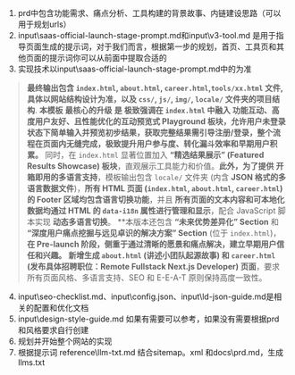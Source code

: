 1. prd中包含功能需求、痛点分析、工具构建的背景故事、内链建设思路（可以用于规划urls）
2. input\saas-official-launch-stage-prompt.md和input\v3-tool.md 是用于指导页面生成的提示词，对于我们而言，根据第一步的规划，首页、工具页和其他页面的提示词你可以从前面中提取合适的
3. 实现技术以input\saas-official-launch-stage-prompt.md中的为准
>**最终输出包含 `index.html`, `about.html`, `career.html`,`tools/xx.html` 文件,具体以网站结构设计为准，以及 `css/`, `js/`, `img/`, `locale/` 文件夹的项目结构**. **本模板** **最核心的升级** **是** **极致强调在 `index.html` 中融入 **功能互动、高度用户友好、且性能优化的互动预览式 Playground 板块**，允许用户未登录状态下简单输入并预览初步结果，获取完整结果需引导注册/登录，整个流程在页面内无缝完成，极致提升用户参与度、转化漏斗效率和早期用户积累。** 同时，在 `index.html` 显著位置加入 **“精选结果展示” (Featured Results Showcase) 板块**，直观展示工具能力和价值。**此外，为了提供** **开箱即用的多语言支持**，模板输出包含 `locale/` 文件夹 (内含 **JSON 格式的多语言数据文件**)，**所有 HTML 页面 (`index.html`, `about.html`, `career.html`) 的 Footer 区域均包含语言切换功能**，并且 **所有页面的文本内容和可本地化数据均通过 HTML 的 `data-i18n` 属性进行管理和显示**，配合 JavaScript 脚本实现 **动态多语言切换**。 **本版本还包含 **“未来优势差异化” Section** 和 **“深度用户痛点挖掘与远见卓识的解决方案” Section** (位于 `index.html`)，**在 Pre-launch 阶段，侧重于通过清晰的愿景和痛点解决，建立早期用户信任和兴趣。** **新增生成 `about.html` (讲述小团队起源故事) 和 `career.html` (发布具体招聘职位：Remote Fullstack Next.js Developer) 页面**，要求所有页面风格、多语言支持、SEO 和 E-E-A-T 原则保持高度一致性。

4. input\seo-checklist.md、input\config.json、input\ld-json-guide.md是相关的配置和优化文档
5. input\design-style-guide.md 如果有需要可以参考，如果没有需要根据prd和风格要求自行创建
6. 规划并开始整个网站的实现
7. 根据提示词 reference\llm-txt.md 结合sitemap。xml 和docs\prd.md，生成llms.txt

